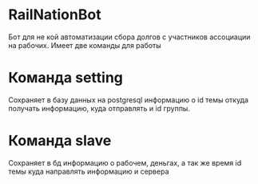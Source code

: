 # RailNationBot
Бот для не кой автоматизации сбора долгов с участников ассоциации на рабочих.
Имеет две команды для работы

# Команда setting
Сохраняет в базу данных на postgresql информацию о id темы откуда получать информацию, куда отправлять и id группы.

# Команда slave
Сохраняет в бд информацию о рабочем, деньгах, а так же время id темы куда направлять информацию и сервера
